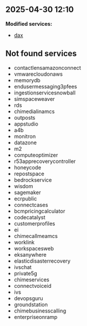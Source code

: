 ## 2025-04-30 12:10

**Modified services:**

- [dax](processed/dax.json)

## Not found services

- contactlensamazonconnect
- vmwarecloudonaws
- memorydb
- endusermessaging3pfees
- ingestionservicesnowball
- simspaceweaver
- rds
- chimedialinamcs
- outposts
- appstudio
- a4b
- monitron
- datazone
- m2
- computeoptimizer
- r53apprecoverycontroller
- honeycode
- repostspace
- bedrockservice
- wisdom
- sagemaker
- ecrpublic
- connectcases
- bcmpricingcalculator
- codecatalyst
- customerprofiles
- ei
- chimecallmeamcs
- worklink
- workspacesweb
- eksanywhere
- elasticdisasterrecovery
- ivschat
- private5g
- chimeservices
- connectvoiceid
- ivs
- devopsguru
- groundstation
- chimebusinesscalling
- enterpriseonramp